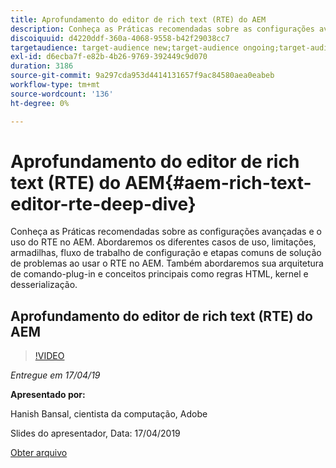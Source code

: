```yaml
---
title: Aprofundamento do editor de rich text (RTE) do AEM
description: Conheça as Práticas recomendadas sobre as configurações avançadas e o uso do RTE no AEM. Abordaremos os diferentes casos de uso, limitações, armadilhas, fluxo de trabalho de configuração e etapas comuns de solução de problemas ao usar o RTE no AEM. Também abordaremos sua arquitetura de comando-plug-in e conceitos principais como regras HTML, kernel e desserialização.
discoiquuid: d4220ddf-360a-4068-9558-b42f29038cc7
targetaudience: target-audience new;target-audience ongoing;target-audience upgrader
exl-id: d6ecba7f-e82b-4b26-9769-392449c9d070
duration: 3186
source-git-commit: 9a297cda953d4414131657f9ac84580aea0eabeb
workflow-type: tm+mt
source-wordcount: '136'
ht-degree: 0%

---
```


# Aprofundamento do editor de rich text (RTE) do AEM{#aem-rich-text-editor-rte-deep-dive}

Conheça as Práticas recomendadas sobre as configurações avançadas e o uso do RTE no AEM. Abordaremos os diferentes casos de uso, limitações, armadilhas, fluxo de trabalho de configuração e etapas comuns de solução de problemas ao usar o RTE no AEM. Também abordaremos sua arquitetura de comando-plug-in e conceitos principais como regras HTML, kernel e desserialização.

## Aprofundamento do editor de rich text (RTE) do AEM

>[!VIDEO](https://video.tv.adobe.com/v/27087/?quality=9)

*Entregue em 17/04/19*

**Apresentado por:**

Hanish Bansal, cientista da computação, Adobe

Slides do apresentador, Data: 17/04/2019

[Obter arquivo](assets/aem-gems-aem-rte-04172019.pdf)
